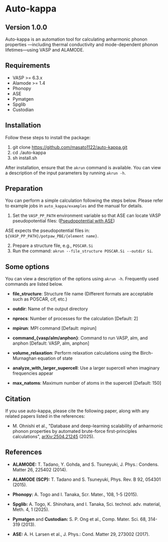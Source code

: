 Auto-kappa
============

Version 1.0.0
---------------

Auto-kappa is an automation tool for calculating anharmonic phonon properties
—including thermal conductivity and mode-dependent phonon lifetimes—using VASP and ALAMODE.

Requirements
-------------

* VASP >= 6.3.x
* Alamode >= 1.4
* Phonopy
* ASE
* Pymatgen
* Spglib
* Custodian

Installation
-------------

Follow these steps to install the package:

1. git clone https://github.com/masato1122/auto-kappa.git
2. cd ./auto-kappa
3. sh install.sh

After installation, ensure that the ``akrun`` command is available.
You can view a description of the input parameters by running ``akrun -h``.

Preparation
--------------

You can perform a simple calculation following the steps below. 
Please refer to example jobs in ``auto_kappa/examples`` and the manual for details.

1. Set the ``VASP_PP_PATH`` environment variable so that ASE can locate VASP pseudopotential files:
([Pseudopotential with ASE](https://wiki.fysik.dtu.dk/ase/ase/calculators/vasp.html#pseudopotentials))

ASE expects the pseudopotential files in: ``${VASP_PP_PATH}/potpaw_PBE/{element name}``.

2. Prepare a structure file, e.g., ``POSCAR.Si``
3. Run the command: ``akrun --file_structure POSCAR.Si --outdir Si``.

Some options
-------------

You can view a description of the options using ``akrun -h``. 
Frequently used commands are listed below.

- **file_structure**: Structure file name (Different formats are acceptable such as POSCAR, cif, etc.)

- **outdir**: Name of the output directory

- **nprocs**: Number of processes for the calculation [Default: 2]

- **mpirun**: MPI command [Default: mpirun]

- **command\_{vasp/alm/anphon}**: Command to run VASP, alm, and anphon [Default: VASP, alm, anphon]

- **volume\_relaxation**: Perform relaxation calculations using the Birch-Murnaghan equation of state

- **analyze\_with\_larger\_supercell**: Use a larger supercell when imaginary frequencies appear

- **max\_natoms**: Maximum number of atoms in the supercell [Default: 150]

Citation
---------

If you use auto-kappa, please cite the following paper, along with any related papers listed in the references:

- M. Ohnishi et al., "Database and deep-learning scalability of anharmonic phonon properties by automated brute-force first-principles calculations", 
[arXiv:2504.21245](https://arxiv.org/abs/2504.21245) (2025).

References
-----------

- **ALAMODE:** T. Tadano, Y. Gohda, and S. Tsuneyuki, J. Phys.: Condens. Matter 26, 225402 (2014).

- **ALAMODE (SCP):** T. Tadano and S. Tsuneyuki, Phys. Rev. B 92, 054301 (2015).

- **Phonopy:** A. Togo and I. Tanaka, Scr. Mater., 108, 1-5 (2015).

- **Spglib:** A. Togo, K. Shinohara, and I. Tanaka, Sci. technol. adv. material, Meth. 4, 1 (2025).

- **Pymatgen** and **Custodian:** S. P. Ong et al., Comp. Mater. Sci. 68, 314-319 (2013).

- **ASE:** A. H. Larsen et al., J. Phys.: Cond. Matter 29, 273002 (2017).
